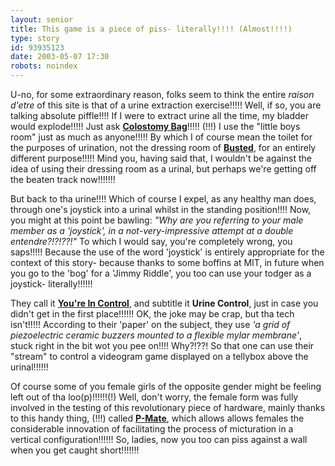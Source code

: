 ```yaml
---
layout: senior
title: This game is a piece of piss- literally!!!! (Almost!!!!)
type: story
id: 93935123
date: 2003-05-07 17:30
robots: noindex
---
```


U-no, for some extraordinary reason, folks seem to think the entire <i>raison d'etre</i> of this site is that of a urine extraction exercise!!!!! Well, if so, you are talking absolute piffle!!!! If I were to extract urine all the time, my bladder would explode!!!!! Just ask <b><a href="http://www.seniordads.fsnet.co.uk/seniordads/dudes.html#Colostomy_Bag">Colostomy Bag</a></b>!!!!! (!!!) I use the "little boys room" just as much as anyone!!!!! By which I of course mean the toilet for the purposes of urination, not the dressing room of <b><a href="http://www.busteduk.tk/">Busted</a></b>, for an entirely different purpose!!!!! Mind you, having said that, I wouldn't be against the idea of using their dressing room as a urinal, but perhaps we're getting off the beaten track now!!!!!!!<p>But back to tha urine!!!! Which of course I expel, as any healthy man does, through one's joystick into a urinal whilst in the standing position!!!! Now, you might at this point be bawling: <i>"Why are you referring to your male member as a 'joystick', in a not-very-impressive attempt at a double entendre?!?!??!"</i> To which I would say, you're completely wrong, you saps!!!!! Because the use of the word 'joystick' is entirely appropriate for the context of this story- because thanks to some boffins at MIT, in future when you go to the 'bog' for a 'Jimmy Riddle', you too can use your todger as a joystick- literally!!!!!!<p>They call it <b><a href="http://web.media.mit.edu/~hayes/mas863/urinecontrol.html">You're In Control</a></b>, and subtitle it <b>Urine Control</b>, just in case you didn't get in the first place!!!!!! OK, the joke may be crap, but tha tech isn't!!!!! According to their 'paper' on the subject, they use <i>'a grid of piezoelectric ceramic buzzers mounted to a flexible mylar membrane'</i>, stuck right in the bit wot you pee on!!!! Why?!??! So that one can use their "stream" to control a videogram game displayed on a tellybox above the urinal!!!!!!<p>Of course some of you female girls of the opposite gender might be feeling left out of tha loo(p)!!!!!!(!) Well, don't worry, the female form was fully involved in the testing of this revolutionary piece of hardware, mainly thanks to this handy thing, (!!!) called <b><a href="http://www.p-mate.com/eng/intro.html">P-Mate</a></b>, which allows allows females the considerable innovation of facilitating the process of micturation in a vertical configuration!!!!!! So, ladies, now you too can piss against a wall when you get caught short!!!!!!!
<div style="clear: both;"></div>
</p></p></p>
